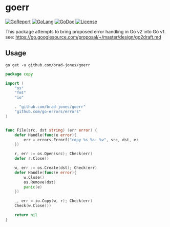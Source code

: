 # goerr

[![GoReport](https://goreportcard.com/badge/brad-jones/goerr)](https://goreportcard.com/report/brad-jones/goerr)
[![GoLang](https://img.shields.io/badge/golang-%3E%3D%201.12.5-lightblue.svg)](https://golang.org)
[![GoDoc](https://godoc.org/github.com/brad-jones/goerr?status.svg)](https://godoc.org/github.com/brad-jones/goerr)
[![License](https://img.shields.io/github/license/brad-jones/goerr.svg)](https://github.com/brad-jones/goerr/blob/master/LICENSE)

This package attempts to bring proposed error handling in Go v2 into Go v1.
see: <https://go.googlesource.com/proposal/+/master/design/go2draft.md>

## Usage

```
go get -u github.com/brad-jones/goerr
```

```go
package copy

import (
    "os"
    "fmt"
    "io"

    . "github.com/brad-jones/goerr"
    "github.com/go-errors/errors"
)


func File(src, dst string) (err error) {
    defer Handle(func(e error){
        err = errors.Errorf("copy %s %s: %v", src, dst, e)
    })

    r, err := os.Open(src); Check(err)
    defer r.Close()

    w, err := os.Create(dst); Check(err)
    defer Handle(func(e error){
        w.Close()
        os.Remove(dst)
        panic(e)
    })

    _, err = io.Copy(w, r); Check(err)
    Check(w.Close())

    return nil
}
```